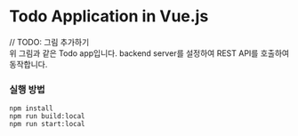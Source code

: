# Todo Application in Vue.js
// TODO: 그림 추가하기  
위 그림과 같은 Todo app입니다. backend server를 설정하여 REST API를 호출하여 동작합니다. 

### 실행 방법
```
npm install
npm run build:local
npm run start:local
```